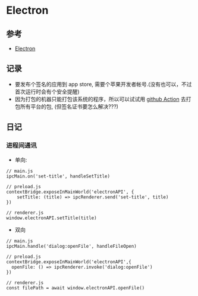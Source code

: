 # Electron


## 参考
* [Electron](https://www.electronjs.org/zh/)



## 记录
* 要发布个签名的应用到 app store, 需要个苹果开发者帐号.(没有也可以，不过首次运行时会有个安全提醒)
* 因为打包的机器只能打包该系统的程序，所以可以试试用 [github Action](https://docs.github.com/zh/actions/quickstart) 去打包所有平台的包, (但签名证书要怎么解决???) 

## 日记
### 进程间通讯
* 单向: 
```
// main.js
ipcMain.on('set-title', handleSetTitle)

// preload.js
contextBridge.exposeInMainWorld('electronAPI', {
    setTitle: (title) => ipcRenderer.send('set-title', title)
})

// renderer.js
window.electronAPI.setTitle(title)
```

* 双向
```
// main.js
ipcMain.handle('dialog:openFile', handleFileOpen)

// preload.js
contextBridge.exposeInMainWorld('electronAPI',{
  openFile: () => ipcRenderer.invoke('dialog:openFile')
})

// renderer.js
const filePath = await window.electronAPI.openFile()

```